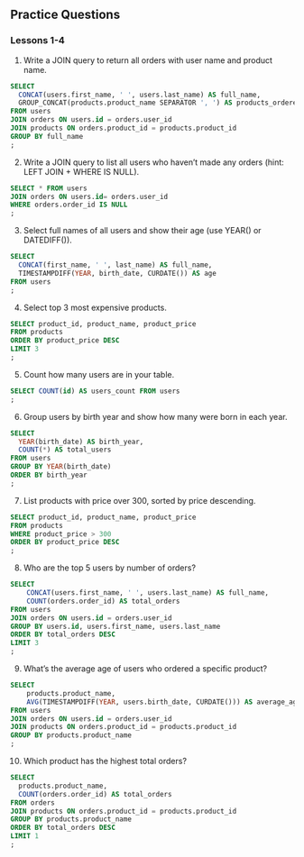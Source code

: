 ## Practice Questions

### Lessons 1-4

1. Write a JOIN query to return all orders with user name and product name.

```sql
SELECT 
  CONCAT(users.first_name, ' ', users.last_name) AS full_name,
  GROUP_CONCAT(products.product_name SEPARATOR ', ') AS products_ordered
FROM users
JOIN orders ON users.id = orders.user_id
JOIN products ON orders.product_id = products.product_id
GROUP BY full_name
;
```

2. Write a JOIN query to list all users who haven’t made any orders (hint: LEFT JOIN + WHERE IS NULL).

```sql
SELECT * FROM users
JOIN orders ON users.id= orders.user_id
WHERE orders.order_id IS NULL
;
```

3. Select full names of all users and show their age (use YEAR() or DATEDIFF()).

```sql
SELECT 
  CONCAT(first_name, ' ', last_name) AS full_name,
  TIMESTAMPDIFF(YEAR, birth_date, CURDATE()) AS age
FROM users
;
```
4. Select top 3 most expensive products.

```sql
SELECT product_id, product_name, product_price
FROM products
ORDER BY product_price DESC
LIMIT 3
;
```

5. Count how many users are in your table.

```sql
SELECT COUNT(id) AS users_count FROM users
;
```

6. Group users by birth year and show how many were born in each year.

```sql
SELECT 
  YEAR(birth_date) AS birth_year,
  COUNT(*) AS total_users
FROM users
GROUP BY YEAR(birth_date)
ORDER BY birth_year
;
```

7. List products with price over 300, sorted by price descending.

```sql
SELECT product_id, product_name, product_price
FROM products
WHERE product_price > 300
ORDER BY product_price DESC
;
```

8. Who are the top 5 users by number of orders?

```sql
SELECT 
    CONCAT(users.first_name, ' ', users.last_name) AS full_name,
    COUNT(orders.order_id) AS total_orders
FROM users
JOIN orders ON users.id = orders.user_id
GROUP BY users.id, users.first_name, users.last_name
ORDER BY total_orders DESC
LIMIT 3
;
```

9. What’s the average age of users who ordered a specific product?

```sql
SELECT
    products.product_name,
    AVG(TIMESTAMPDIFF(YEAR, users.birth_date, CURDATE())) AS average_age
FROM users
JOIN orders ON users.id = orders.user_id
JOIN products ON orders.product_id = products.product_id
GROUP BY products.product_name
;
```

10. Which product has the highest total orders?

```sql
SELECT 
  products.product_name,
  COUNT(orders.order_id) AS total_orders
FROM orders
JOIN products ON orders.product_id = products.product_id
GROUP BY products.product_name
ORDER BY total_orders DESC
LIMIT 1
;
```